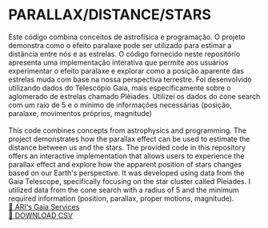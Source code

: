 # PARALLAX/DISTANCE/STARS
Este código combina conceitos de astrofísica e programação. O projeto demonstra como o efeito paralaxe pode ser utilizado para estimar a distância entre nós e as estrelas. O código fornecido neste repositório apresenta uma implementação interativa que permite aos usuários experimentar o efeito paralaxe e explorar como a posição aparente das estrelas muda com base na nossa perspectiva terrestre. Foi desenvolvido utilizando dados do Telescópio Gaia, mais especificamente sobre o aglomerado de estrelas chamado Plêiades. Utilizei os dados do cone search com um raio de 5 e o mínimo de informações necessárias (posição, paralaxe, movimentos próprios, magnitude)  
<br>
This code combines concepts from astrophysics and programming. The project demonstrates how the parallax effect can be used to estimate the distance between us and the stars. The provided code in this repository offers an interactive implementation that allows users to experience the parallax effect and explore how the apparent position of stars changes based on our Earth's perspective. It was developed using data from the Gaia Telescope, specifically focusing on the star cluster called Pleiades. I utilized data from the cone search with a radius of 5 and the minimum required information (position, parallax, proper motions, magnitude).
<br>
<a href="https://gaia.ari.uni-heidelberg.de/cone.html"> 🔭 ARI's Gaia Services </a> 
<br>
<a href="https://drive.google.com/drive/folders/1g1mf9VKcJzpbzorMoFgs1tFc4VDrpIDw?usp=sharing"> 📄 DOWNLOAD CSV </a>
